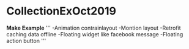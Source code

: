 # CollectionExOct2019
**Make Example**
'''
-Animation contrainlayout
-Montion layout
-Retrofit caching data offline
-Floating widget like facebook message
-Floating action button
'''
